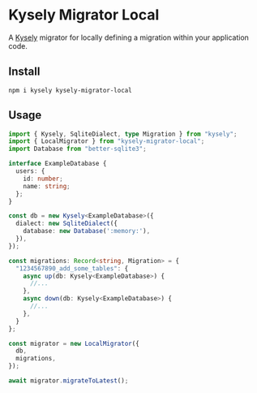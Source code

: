 # Kysely Migrator Local

A [Kysely](https://kysely.dev/) migrator for locally defining a migration within
your application code.

## Install

`npm i kysely kysely-migrator-local`

## Usage

```ts
import { Kysely, SqliteDialect, type Migration } from "kysely";
import { LocalMigrator } from "kysely-migrator-local";
import Database from "better-sqlite3";

interface ExampleDatabase {
  users: {
    id: number;
    name: string;
  };
}

const db = new Kysely<ExampleDatabase>({
  dialect: new SqliteDialect({
    database: new Database(':memory:'),
  }),
});

const migrations: Record<string, Migration> = {
  "1234567890_add_some_tables": {
    async up(db: Kysely<ExampleDatabase>) {
      //...
    },
    async down(db: Kysely<ExampleDatabase>) {
      //...
    },
  }
};

const migrator = new LocalMigrator({
  db,
  migrations,
});

await migrator.migrateToLatest();
```

